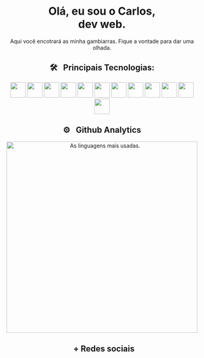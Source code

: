<div align = 'center'>
<div>
  <h1>Olá, eu sou o Carlos,</br> dev web.</h1>
</div>
<p>Aqui você encotrará as minha gambiarras. Fique a vontade para dar uma olhada.</p>

## 🛠 &nbsp; Principais Tecnologias:

<p>
<img width=40 src="https://cdn.jsdelivr.net/gh/devicons/devicon/icons/javascript/javascript-plain.svg" />

<img src="https://cdn.jsdelivr.net/gh/devicons/devicon/icons/html5/html5-plain-wordmark.svg" width=40/>
<img src="https://cdn.jsdelivr.net/gh/devicons/devicon/icons/css3/css3-plain-wordmark.svg" width=40/>

<img src="https://cdn.jsdelivr.net/gh/devicons/devicon/icons/git/git-plain.svg" width=40/>          
<img src="https://cdn.jsdelivr.net/gh/devicons/devicon/icons/typescript/typescript-plain.svg" width = 40/>
<img src="https://cdn.jsdelivr.net/gh/devicons/devicon/icons/nodejs/nodejs-plain.svg" width=40/>

<img src="https://cdn.jsdelivr.net/gh/devicons/devicon/icons/sass/sass-original.svg" width=40 />
<img src="https://cdn.jsdelivr.net/gh/devicons/devicon/icons/react/react-original-wordmark.svg" width=40/>                   
<img src="https://cdn.jsdelivr.net/gh/devicons/devicon/icons/bulma/bulma-plain.svg" width=40/>
<img src="https://cdn.jsdelivr.net/gh/devicons/devicon/icons/bootstrap/bootstrap-plain-wordmark.svg" width=40/>

<img src="https://cdn.jsdelivr.net/gh/devicons/devicon/icons/mongodb/mongodb-plain-wordmark.svg" width=40/>
<img src="https://cdn.jsdelivr.net/gh/devicons/devicon/icons/postgresql/postgresql-plain-wordmark.svg" width=40/>
</p>

## ⚙ &nbsp; Github Analytics

<div>
  <p>
    <img width="500em" src="https://github-readme-stats.vercel.app/api/top-langs/?username=carloscunha611&layout=compact&theme=dark" alt="As linguagens mais usadas."/>
  </p>
<div>

## &nbsp; + Redes sociais

  <div>
   
  </div>

</div>
